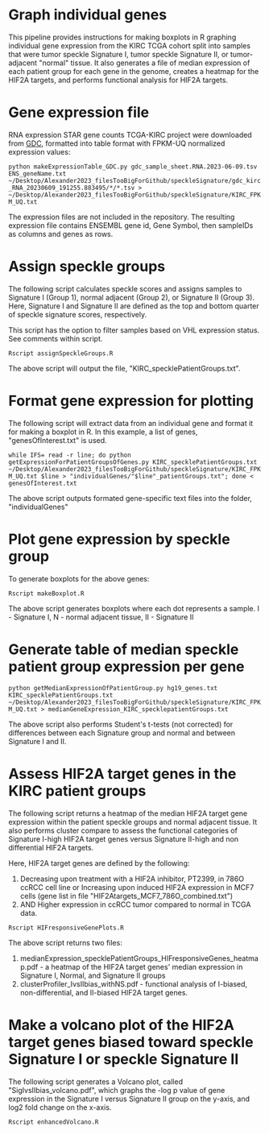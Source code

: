 # Graph individual genes
This pipeline provides instructions for making boxplots in R graphing individual gene expression from the KIRC TCGA cohort split into samples that were tumor speckle Signature I, tumor speckle Signature II, or tumor-adjacent "normal" tissue. It also generates a file of median expression of each patient group for each gene in the genome, creates a heatmap for the HIF2A targets, and performs functional analysis for HIF2A targets.

# Gene expression file
RNA expression STAR gene counts TCGA-KIRC project were downloaded from [GDC](https://portal.gdc.cancer.gov/), formatted into table format with FPKM-UQ normalized expression values:

```python makeExpressionTable_GDC.py gdc_sample_sheet.RNA.2023-06-09.tsv ENS_geneName.txt ~/Desktop/Alexander2023_filesTooBigForGithub/speckleSignature/gdc_kirc_RNA_20230609_191255.883495/*/*.tsv > ~/Desktop/Alexander2023_filesTooBigForGithub/speckleSignature/KIRC_FPKM_UQ.txt```

The expression files are not included in the repository. The resulting expression file contains ENSEMBL gene id, Gene Symbol, then sampleIDs as columns and genes as rows. 

# Assign speckle groups
The following script calculates speckle scores and assigns samples to Signature I (Group 1), normal adjacent (Group 2), or Signature II (Group 3). Here, Signature I and Signature II are defined as the top and bottom quarter of speckle signature scores, respectively. 

This script has the option to filter samples based on VHL expression status. See comments within script.

```Rscript assignSpeckleGroups.R```

The above script will output the file, "KIRC_specklePatientGroups.txt".

# Format gene expression for plotting
The following script will extract data from an individual gene and format it for making a boxplot in R. In this example, a list of genes, "genesOfInterest.txt" is used. 

```while IFS= read -r line; do python getExpressionForPatientGroupsOfGenes.py KIRC_specklePatientGroups.txt ~/Desktop/Alexander2023_filesTooBigForGithub/speckleSignature/KIRC_FPKM_UQ.txt $line > "individualGenes/"$line"_patientGroups.txt"; done < genesOfInterest.txt```

The above script outputs formated gene-specific text files into the folder, "individualGenes"

# Plot gene expression by speckle group
To generate boxplots for the above genes:

```Rscript makeBoxplot.R```

The above script generates boxplots where each dot represents a sample. I - Signature I, N - normal adjacent tissue, II - Signature II

# Generate table of median speckle patient group expression per gene
```python getMedianExpressionOfPatientGroup.py hg19_genes.txt KIRC_specklePatientGroups.txt ~/Desktop/Alexander2023_filesTooBigForGithub/speckleSignature/KIRC_FPKM_UQ.txt > medianGeneExpression_KIRC_specklepatientGroups.txt```

The above script also performs Student's t-tests (not corrected) for differences between each Signature group and normal and between Signature I and II.

# Assess HIF2A target genes in the KIRC patient groups
The following script returns a heatmap of the median HIF2A target gene expression within the patient speckle groups and normal adjacent tissue. It also performs cluster compare to assess the functional categories of Signature I-high HIF2A target genes versus Signature II-high and non differential HIF2A targets. 

Here, HIF2A target genes are defined by the following: 
1. Decreasing upon treatment with a HIF2A inhibitor, PT2399, in 786O ccRCC cell line or Increasing upon induced HIF2A expression in MCF7 cells (gene list in file "HIF2Atargets_MCF7_786O_combined.txt")
2. AND Higher expression in ccRCC tumor compared to normal in TCGA data. 

```Rscript HIFresponsiveGenePlots.R```

The above script returns two files:
1. medianExpression_specklePatientGroups_HIFresponsiveGenes_heatmap.pdf - a heatmap of the HIF2A target genes' median expression in Signature I, Normal, and Signature II groups
2. clusterProfiler_IvsIIbias_withNS.pdf - functional analysis of I-biased, non-differential, and II-biased HIF2A target genes.

# Make a volcano plot of the HIF2A target genes biased toward speckle Signature I or speckle Signature II
The following script generates a Volcano plot, called "SigIvsIIbias_volcano.pdf", which graphs the -log p value of gene expression in the Signature I versus Signature II group on the y-axis, and log2 fold change on the x-axis. 

```Rscript enhancedVolcano.R```












